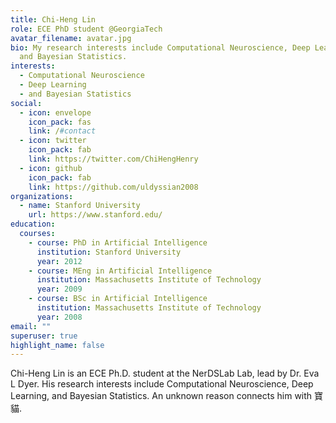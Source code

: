 ```yaml
---
title: Chi-Heng Lin
role: ECE PhD student @GeorgiaTech
avatar_filename: avatar.jpg
bio: My research interests include Computational Neuroscience, Deep Learning,
  and Bayesian Statistics.
interests:
  - Computational Neuroscience
  - Deep Learning
  - and Bayesian Statistics
social:
  - icon: envelope
    icon_pack: fas
    link: /#contact
  - icon: twitter
    icon_pack: fab
    link: https://twitter.com/ChiHengHenry
  - icon: github
    icon_pack: fab
    link: https://github.com/uldyssian2008
organizations:
  - name: Stanford University
    url: https://www.stanford.edu/
education:
  courses:
    - course: PhD in Artificial Intelligence
      institution: Stanford University
      year: 2012
    - course: MEng in Artificial Intelligence
      institution: Massachusetts Institute of Technology
      year: 2009
    - course: BSc in Artificial Intelligence
      institution: Massachusetts Institute of Technology
      year: 2008
email: ""
superuser: true
highlight_name: false
---
```

Chi-Heng Lin is an ECE Ph.D. student at the NerDSLab Lab, lead by Dr. Eva L Dyer. His research interests include Computational Neuroscience, Deep Learning, and Bayesian Statistics. An unknown reason connects him with 寶貓.